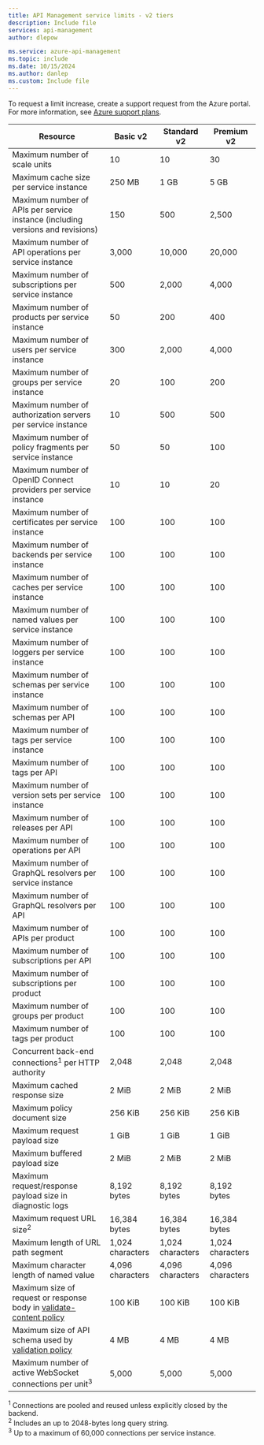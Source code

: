 ```yaml
---
title: API Management service limits - v2 tiers
description: Include file
services: api-management
author: dlepow

ms.service: azure-api-management
ms.topic: include
ms.date: 10/15/2024
ms.author: danlep
ms.custom: Include file
---
```


<!-- Limits - API Management v2 tiers  -->

To request a limit increase, create a support request from the Azure portal. For more information, see [Azure support plans](https://azure.microsoft.com/support/options/).

| Resource | Basic v2 | Standard v2 | Premium v2 |
| ---------| ----------- | ----------- | ----------- |
| Maximum number of scale units | 10 | 10 | 30 |
| Maximum cache size per service instance  | 250 MB | 1 GB | 5 GB |
| Maximum number of APIs per service instance (including versions and revisions) | 150 | 500 | 2,500 |
| Maximum number of API operations per service instance | 3,000 | 10,000 | 20,000 |
| Maximum number of subscriptions per service instance | 500 | 2,000 | 4,000 |
| Maximum number of products per service instance | 50 | 200 | 400 |
| Maximum number of users per service instance | 300 | 2,000 | 4,000 |
| Maximum number of groups per service instance | 20 | 100 | 200 |
| Maximum number of authorization servers per service instance | 10 | 500 | 500 |
| Maximum number of policy fragments per service instance | 50 | 50 | 100 |
| Maximum number of OpenID Connect providers per service instance | 10 | 10 | 20 |
| Maximum number of certificates per service instance | 100 | 100 | 100 |
| Maximum number of backends per service instance | 100 | 100 | 100 |
| Maximum number of caches per service instance | 100 | 100 | 100 |
| Maximum number of named values per service instance | 100 | 100 | 100 |
| Maximum number of loggers per service instance | 100 | 100 | 100 |
| Maximum number of schemas per service instance | 100 | 100 | 100 |
| Maximum number of schemas per API | 100 | 100 | 100 |
| Maximum number of tags per service instance | 100 | 100 | 100 |
| Maximum number of tags per API | 100 | 100 | 100 |
| Maximum number of version sets per service instance | 100 | 100 | 100 |
| Maximum number of releases per API | 100 | 100 | 100 |
| Maximum number of operations per API | 100 | 100 | 100 |
| Maximum number of GraphQL resolvers per service instance | 100 | 100 | 100 |
| Maximum number of GraphQL resolvers per API | 100 | 100 | 100 |
| Maximum number of APIs per product | 100 | 100 | 100 |
| Maximum number of subscriptions per API | 100 | 100 | 100 |
| Maximum number of subscriptions per product | 100 | 100 |     100 |
| Maximum number of groups per product | 100 | 100 |     100 |
| Maximum number of tags per product | 100 | 100 |  100 |
| Concurrent back-end connections<sup>1</sup> per HTTP authority | 2,048 | 2,048 | 2,048 |
| Maximum cached response size | 2 MiB | 2 MiB | 2 MiB |
| Maximum policy document size  | 256 KiB | 256 KiB | 256 KiB |
| Maximum request payload size | 1 GiB | 1 GiB | 1 GiB |
| Maximum buffered payload size | 2 MiB | 2 MiB | 2 MiB |
| Maximum request/response payload size in diagnostic logs | 8,192 bytes | 8,192 bytes |     8,192 bytes | 
| Maximum request URL size<sup>2</sup> | 16,384 bytes | 16,384 bytes | 16,384 bytes |
| Maximum length of URL path segment | 1,024 characters | 1,024 characters  | 1,024 characters |
| Maximum character length of named value | 4,096 characters | 4,096 characters | 4,096 characters |
| Maximum size of request or response body in [validate-content policy](/azure/api-management/validate-content-policy) | 100 KiB |  100 KiB | 100 KiB |
| Maximum size of API schema used by [validation policy](/azure/api-management/validation-policies) | 4 MB | 4 MB | 4 MB |
| Maximum number of active WebSocket connections per unit<sup>3</sup> | 5,000 | 5,000 | 5,000 |

<sup>1</sup> Connections are pooled and reused unless explicitly closed by the backend.<br/>
<sup>2</sup> Includes an up to 2048-bytes long query string.<br/>
<sup>3</sup> Up to a maximum of 60,000 connections per service instance.



